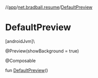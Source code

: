 //[app](../../index.md)/[net.bradball.resume](index.md)/[DefaultPreview](-default-preview.md)

# DefaultPreview

[androidJvm]\

@Preview(showBackground = true)

@Composable

fun [DefaultPreview](-default-preview.md)()
